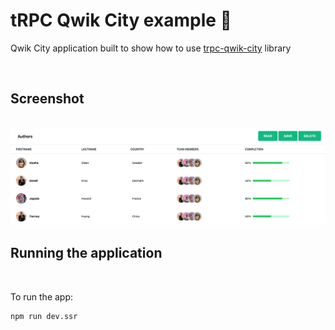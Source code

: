 # tRPC Qwik City example 🚀

Qwik City application built to show how to use [trpc-qwik-city](https://github.com/gioboa/trpc-qwik-city) library

<br />

## Screenshot

<br />

<img src="./docs/example.png" />

<br />

## Running the application

<br />

To run the app:

```bash
npm run dev.ssr
```
